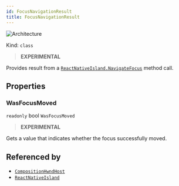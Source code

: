 ```yaml
---
id: FocusNavigationResult
title: FocusNavigationResult
---
```


![Architecture](https://img.shields.io/badge/architecture-new_only-blue)

Kind: `class`

> **EXPERIMENTAL**

Provides result from a [`ReactNativeIsland.NavigateFocus`](ReactNativeIsland#navigatefocus) method call.

## Properties
### WasFocusMoved
`readonly`  bool `WasFocusMoved`

> **EXPERIMENTAL**

Gets a value that indicates whether the focus successfully moved.

## Referenced by
- [`CompositionHwndHost`](CompositionHwndHost)
- [`ReactNativeIsland`](ReactNativeIsland)
